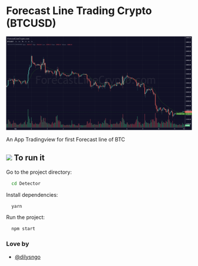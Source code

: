 # Forecast Line Trading Crypto (BTCUSD)

![Love By Dilysngo](preview.png)

An App Tradingview for first Forecast line of BTC

## <h2><img src="https://media.giphy.com/media/WUlplcMpOCEmTGBtBW/giphy.gif" width="30"> To run it </h2> 

Go to the project directory:

```bash
  cd Detector
```

Install dependencies:

```bash
  yarn
```

Run the project:

```bash
  npm start
```

### Love by 

- [@dilysngo](https://www.github.com/dilysngo)
